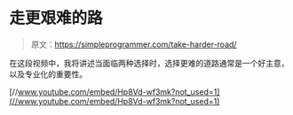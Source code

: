 # 走更艰难的路

> 原文：<https://simpleprogrammer.com/take-harder-road/>

在这段视频中，我将讲述当面临两种选择时，选择更难的道路通常是一个好主意，以及专业化的重要性。

[//www.youtube.com/embed/Hp8Vd-wf3mk?not_used=1](//www.youtube.com/embed/Hp8Vd-wf3mk?not_used=1)